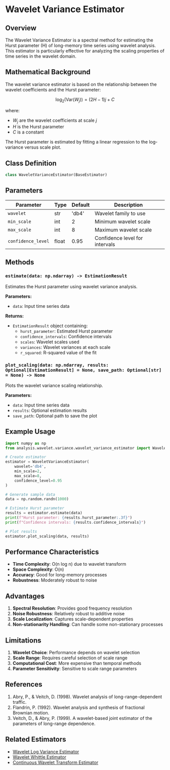# Wavelet Variance Estimator

## Overview

The Wavelet Variance Estimator is a spectral method for estimating the Hurst parameter (H) of long-memory time series using wavelet analysis. This estimator is particularly effective for analyzing the scaling properties of time series in the wavelet domain.

## Mathematical Background

The wavelet variance estimator is based on the relationship between the wavelet coefficients and the Hurst parameter:

$$\log_2(\text{Var}(W_j)) = (2H - 1)j + C$$

where:
- $W_j$ are the wavelet coefficients at scale $j$
- $H$ is the Hurst parameter
- $C$ is a constant

The Hurst parameter is estimated by fitting a linear regression to the log-variance versus scale plot.

## Class Definition

```python
class WaveletVarianceEstimator(BaseEstimator)
```

## Parameters

| Parameter | Type | Default | Description |
|-----------|------|---------|-------------|
| `wavelet` | str | 'db4' | Wavelet family to use |
| `min_scale` | int | 2 | Minimum wavelet scale |
| `max_scale` | int | 8 | Maximum wavelet scale |
| `confidence_level` | float | 0.95 | Confidence level for intervals |

## Methods

### `estimate(data: np.ndarray) -> EstimationResult`

Estimates the Hurst parameter using wavelet variance analysis.

**Parameters:**
- `data`: Input time series data

**Returns:**
- `EstimationResult` object containing:
  - `hurst_parameter`: Estimated Hurst parameter
  - `confidence_intervals`: Confidence intervals
  - `scales`: Wavelet scales used
  - `variances`: Wavelet variances at each scale
  - `r_squared`: R-squared value of the fit

### `plot_scaling(data: np.ndarray, results: Optional[EstimationResult] = None, save_path: Optional[str] = None) -> None`

Plots the wavelet variance scaling relationship.

**Parameters:**
- `data`: Input time series data
- `results`: Optional estimation results
- `save_path`: Optional path to save the plot

## Example Usage

```python
import numpy as np
from analysis.wavelet.variance.wavelet_variance_estimator import WaveletVarianceEstimator

# Create estimator
estimator = WaveletVarianceEstimator(
    wavelet='db4',
    min_scale=2,
    max_scale=8,
    confidence_level=0.95
)

# Generate sample data
data = np.random.randn(1000)

# Estimate Hurst parameter
results = estimator.estimate(data)
print(f"Hurst parameter: {results.hurst_parameter:.3f}")
print(f"Confidence intervals: {results.confidence_intervals}")

# Plot results
estimator.plot_scaling(data, results)
```

## Performance Characteristics

- **Time Complexity**: O(n log n) due to wavelet transform
- **Space Complexity**: O(n)
- **Accuracy**: Good for long-memory processes
- **Robustness**: Moderately robust to noise

## Advantages

1. **Spectral Resolution**: Provides good frequency resolution
2. **Noise Robustness**: Relatively robust to additive noise
3. **Scale Localization**: Captures scale-dependent properties
4. **Non-stationarity Handling**: Can handle some non-stationary processes

## Limitations

1. **Wavelet Choice**: Performance depends on wavelet selection
2. **Scale Range**: Requires careful selection of scale range
3. **Computational Cost**: More expensive than temporal methods
4. **Parameter Sensitivity**: Sensitive to scale range parameters

## References

1. Abry, P., & Veitch, D. (1998). Wavelet analysis of long-range-dependent traffic.
2. Flandrin, P. (1992). Wavelet analysis and synthesis of fractional Brownian motion.
3. Veitch, D., & Abry, P. (1999). A wavelet-based joint estimator of the parameters of long-range dependence.

## Related Estimators

- [Wavelet Log Variance Estimator](log_variance.md)
- [Wavelet Whittle Estimator](whittle.md)
- [Continuous Wavelet Transform Estimator](cwt.md)
